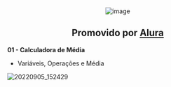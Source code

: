 <div align="center"> <br>

![image](https://user-images.githubusercontent.com/105385268/188499717-8428b675-9cbc-4e21-b9d7-f00537bcce03.png) 
## Promovido por [Alura](https://www.alura.com.br/)
</div>

<b> 01 - Calculadora de Média</b> <br>
- Variáveis, Operações e Média <br>

![20220905_152429](https://user-images.githubusercontent.com/105385268/188500172-78ffcbd9-6630-41e0-9eb7-dadece5ef77d.gif)
